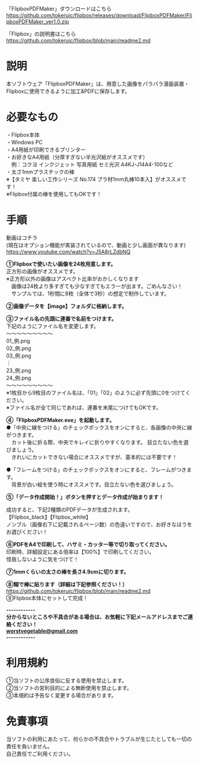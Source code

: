 「FlipboxPDFMaker」ダウンロードはこちら  
https://github.com/tokeruic/flipbox/releases/download/FlipboxPDFMaker/FlipboxPDFMaker_ver1.0.zip

「Flipbox」の説明書はこちら  
https://github.com/tokeruic/flipbox/blob/main/readme2.md

# 説明
本ソフトウェア「FlipboxPDFMaker」は、用意した画像をパラパラ漫画装置・Flipboxに使用できるように加工&PDFに保存します。

# 必要なもの
・Flipbox本体  
・Windows PC  
・A4用紙が印刷できるプリンター  
・お好きなA4用紙（分厚すぎない半光沢紙がオススメです）  
　例：コクヨ インクジェット 写真用紙 セミ光沢 A4KJ-J14A4-100など  
・太さ1mmプラスチックの棒  
※【タミヤ 楽しい工作シリーズ No.174 プラ材1mm丸棒10本入】がオススメです！  
※Flipbox付属の棒を使用してもOKです！  

# 手順
動画はコチラ  
(現在はオプション機能が実装されているので、動画と少し画面が異なります)  
https://www.youtube.com/watch?v=J5A8rLZdbNQ  

**①Flipboxで使いたい画像を24枚用意します。**   
正方形の画像がオススメです。  
※正方形以外の画像はアスペクト比率がおかしくなります  
　画像は24枚より多すぎても少なすぎてもエラーが出ます。ごめんなさい！  
　サンプルでは、1秒間に8枚（全体で3秒）の想定で制作しています。  

**②画像データを【image】フォルダに格納します。**  

**③ファイル名の先頭に連番で名前をつけます。**  
下記のようにファイル名を変更します。  
～～～～～～～～～  
01_例.png  
02_例.png  
03_例.png  
︙  
23_例.png  
24_例.png  
～～～～～～～～～  
※1枚目から9枚目のファイル名は、「01」「02」のように必ず先頭に0をつけてください。  
※ファイル名が全て同じであれば、連番を末尾につけてもOKです。  

**④「FlipboxPDFMaker.exe」を起動します。**  
●「中央に線をつける」のチェックボックスをオンにすると、各画像の中央に線がつきます。  
　カット後に折る際、中央でキレイに折りやすくなります。  目立たない色を選びましょう。  
　きれいにカットできない場合にオススメですが、基本的には不要です！  
  
●「フレームをつける」のチェックボックスをオンにすると、フレームがつきます。  
　背景が白い絵を使う時にオススメです。目立たない色を選びましょう。  
  
**⑤「データ作成開始！」ボタンを押すとデータ作成が始まります！**

成功すると、下記2種類のPDFデータが生成されます。  
【Flipbox_black】【Flipbox_white】  
ノンブル（画像右下に記載されるページ数）の色違いですので、お好きなほうをお選びください！  

**⑥PDFをA4で印刷して、ハサミ・カッター等で切り取ってください。**  
印刷時、詳細設定にある倍率は【100%】で印刷してください。  
怪我しないように気をつけて！  

**⑦1mmくらいの太さの棒を長さ4.9cmに切ります。**  

**⑧糊で棒に貼ります（詳細は下記参照ください！）**  
https://github.com/tokeruic/flipbox/blob/main/readme2.md    
⑨Flipbox本体にセットして完成！

**------------  
分からないところや不具合がある場合は、お気軽に下記メールアドレスまでご連絡ください！  
worstvegetable@gmail.com  
------------**

# 利用規約

①当ソフトの公序良俗に反する使用を禁止します。  
②当ソフトの営利目的による無断使用を禁止します。  
③本規約は予告なく変更する場合があります。  

# 免責事項

当ソフトの利用にあたって、何らかの不具合やトラブルが生じたとしても一切の責任を負いません。  
自己責任でご利用ください。  
